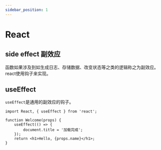 ```yaml
---
sidebar_position: 1
---
```

# React
## side effect 副效应
函数如果涉及到如生成日志、存储数据、改变状态等之类的逻辑称之为副效应。react使用钩子来实现。
## useEffect
`useEffect`是通用的副效应的钩子。
```tsx
import React, { useEffect } from 'react';

function Welcome(props) {
    useEffect(() => {
        document.title = '加载完成';
    });
    return <h1>Hello, {props.name}</h1>;
}
```
